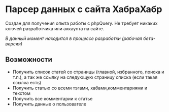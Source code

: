 Парсер данных с сайта ХабраХабр
================

Создан для получения опыта работы с phpQuery. Не требует никаких ключей разработчика или аккаунта на сайте.

*В данный момент находится в процессе разработки (рабочая бета-версия)*

## Возможности

* Получить список статей со страницы (главной, избранного, поиска и т.п.), а так же ссылку на следующую страницу списка (если такая ссылка есть)
* Получить статью со всеми тэгами, хабами,комментариями и текстом
* Получить все комментарии к статье
* Получить данные о пользователе